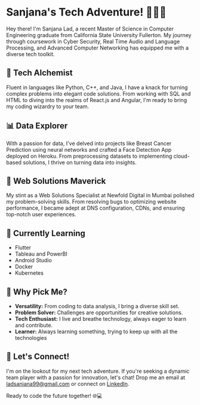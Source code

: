 # Sanjana's Tech Adventure! 👩‍💻🚀

Hey there! I'm Sanjana Lad, a recent Master of Science in Computer Engineering graduate from California State University Fullerton. My journey through coursework in Cyber Security, Real Time Audio and Language Processing, and Advanced Computer Networking has equipped me with a diverse tech toolkit.

## 🚀 Tech Alchemist
Fluent in languages like Python, C++, and Java, I have a knack for turning complex problems into elegant code solutions. From working with SQL and HTML to diving into the realms of React.js and Angular, I'm ready to bring my coding wizardry to your team.

## 📊 Data Explorer
With a passion for data, I've delved into projects like Breast Cancer Prediction using neural networks and crafted a Face Detection App deployed on Heroku. From preprocessing datasets to implementing cloud-based solutions, I thrive on turning data into insights.

## 💼 Web Solutions Maverick
My stint as a Web Solutions Specialist at Newfold Digital in Mumbai polished my problem-solving skills. From resolving bugs to optimizing website performance, I became adept at DNS configuration, CDNs, and ensuring top-notch user experiences.

## 🎯 Currently Learning
- Flutter
- Tableau and PowerBI
- Android Studio
- Docker
- Kubernetes

## 🌟 Why Pick Me?
- **Versatility:** From coding to data analysis, I bring a diverse skill set.
- **Problem Solver:** Challenges are opportunities for creative solutions.
- **Tech Enthusiast:** I live and breathe technology, always eager to learn and contribute.
- **Learner:** Always learning something, trying to keep up with all the technologies


## 🚀 Let's Connect!
I'm on the lookout for my next tech adventure. If you're seeking a dynamic team player with a passion for innovation, let's chat! Drop me an email at ladsanjana99@gmail.com or connect on [LinkedIn](https://www.linkedin.com/in/sanjanalad1999/).

Ready to code the future together! 🌐💻
